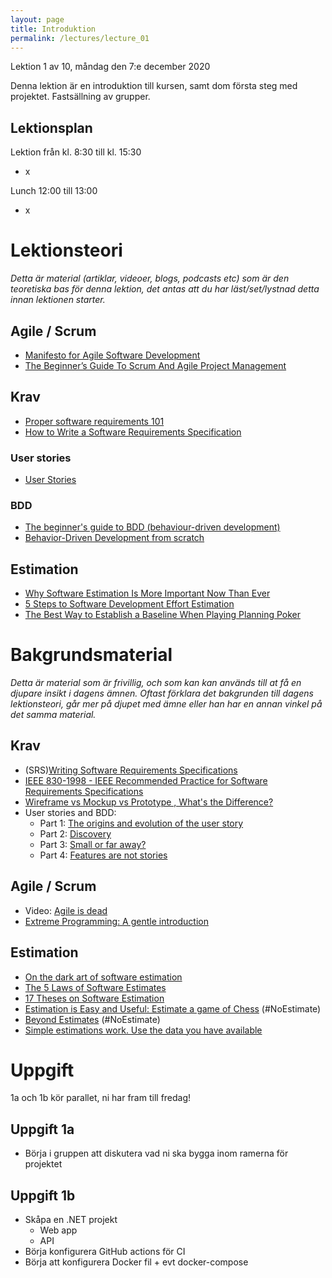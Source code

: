 ```yaml
---
layout: page
title: Introduktion
permalink: /lectures/lecture_01
---
```


Lektion 1 av 10, måndag den 7:e december 2020

Denna lektion är en introduktion till kursen, samt dom första steg med projektet. Fastsällning av grupper.


## Lektionsplan
Lektion från kl. 8:30 till kl. 15:30

* x

Lunch 12:00 till 13:00

* x

# Lektionsteori
*Detta är material (artiklar, videoer, blogs, podcasts etc) som är den teoretiska bas för denna lektion, det antas att du har läst/set/lystnad detta innan lektionen starter.*

## Agile / Scrum
* [Manifesto for Agile Software Development](https://agilemanifesto.org/)
* [The Beginner’s Guide To Scrum And Agile Project Management](https://blog.trello.com/beginners-guide-scrum-and-agile-project-management)

## Krav
* [Proper software requirements 101](https://hackernoon.com/proper-software-requirements-101-32cf87e02a2f)
* [How to Write a Software Requirements Specification](https://www.perforce.com/blog/alm/how-write-software-requirements-specification-srs-document)

### User stories
* [User Stories](https://www.mountaingoatsoftware.com/agile/user-stories)

### BDD
* [The beginner's guide to BDD (behaviour-driven development)](https://inviqa.com/blog/bdd-guide)
* [Behavior-Driven Development from scratch](https://beyondxscratch.com/2019/05/21/behavior-driven-development-from-scratch/)

## Estimation
* [Why Software Estimation Is More Important Now Than Ever](https://www.infoq.com/articles/software-estimation-important/)
* [5 Steps to Software Development Effort Estimation](https://melsatar.blog/2018/01/15/5-steps-to-software-development-effort-estimation/)
* [The Best Way to Establish a Baseline When Playing Planning Poker ](https://www.mountaingoatsoftware.com/blog/the-best-way-to-establish-a-baseline-when-playing-planning-poker)

# Bakgrundsmaterial

*Detta är material som är frivillig, och som kan kan används till at få en djupare insikt i dagens ämnen. Oftast förklara det bakgrunden till dagens lektionsteori, går mer på djupet med ämne eller han har en annan vinkel på det samma material.*

## Krav
* (SRS)[Writing Software Requirements Specifications](https://techwhirl.com/writing-software-requirements-specifications/)
* [IEEE 830-1998 - IEEE Recommended Practice for Software Requirements Specifications](https://standards.ieee.org/standard/830-1998.html)
* [Wireframe vs Mockup vs Prototype , What's the Difference?](https://www.mockplus.com/blog/post/wireframe-mockup-prototype-selection-of-prototyping-tools)
* User stories and BDD:
  * Part 1: [The origins and evolution of the user story](https://cucumber.io/blog/bdd/user-stories-are-not-the-same-as-features/)
  * Part 2: [Discovery](https://cucumber.io/blog/bdd/user-stories-and-bdd-(part-2)-discovery/)
  * Part 3: [Small or far away?](https://cucumber.io/blog/bdd/user-stories-and-bdd-part-3/)
  * Part 4: [Features are not stories](https://cucumber.io/blog/bdd/user-stories-and-bdd-features-are-not-stories/)

## Agile / Scrum
* Video: [Agile is dead](https://www.youtube.com/watch?v=a-BOSpxYJ9M)
* [Extreme Programming: A gentle introduction](http://www.extremeprogramming.org/)

## Estimation
* [On the dark art of software estimation](https://techcrunch.com/2016/04/30/estimate-thrice-develop-once/)
* [The 5 Laws of Software Estimates](https://ardalis.com/the-5-laws-of-software-estimates/)
* [17 Theses on Software Estimation](https://stevemcconnell.com/blog/17-theses-software-estimation/)
* [Estimation is Easy and Useful: Estimate a game of Chess](http://zuill.us/WoodyZuill/2011/11/07/estimation-is-easy-and-useful-estimate-a-game-of-chess/) (\#NoEstimate)
* [Beyond Estimates](https://www.stevefenton.co.uk/2014/06/beyond-estimates/) (\#NoEstimate)
* [Simple estimations work. Use the data you have available](http://softwaredevelopmenttoday.com/2007/04/simple-estimations-work-use-the-data-you-have-available/)

# Uppgift
1a och 1b kör parallet, ni har fram till fredag!

## Uppgift 1a
* Börja i gruppen att diskutera vad ni ska bygga inom ramerna för projektet

## Uppgift 1b
* Skåpa en .NET projekt
  * Web app
  * API
* Börja konfigurera GitHub actions för CI
* Börja att konfigurera Docker fil + evt docker-compose
